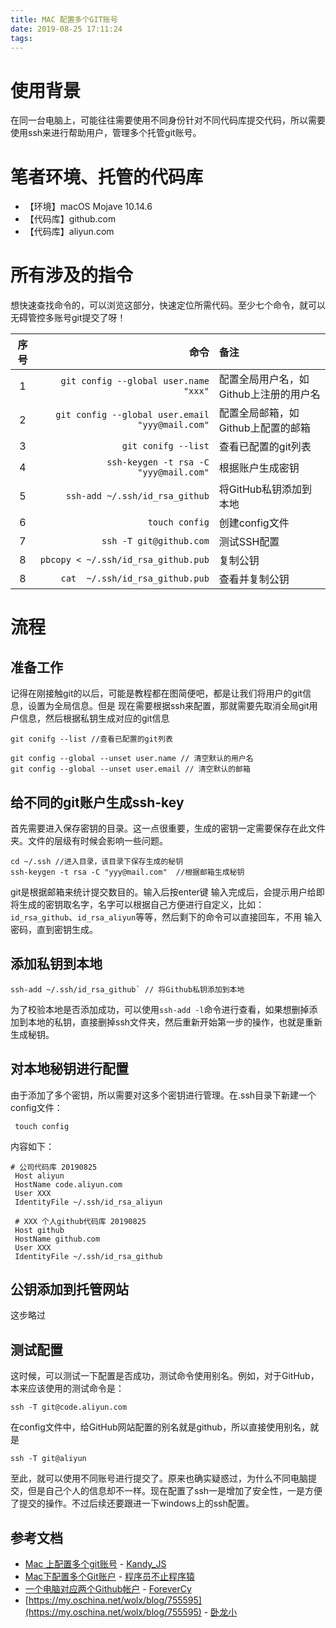 ```yaml
---
title: MAC 配置多个GIT账号
date: 2019-08-25 17:11:24
tags:
---
```

  
# 使用背景
在同一台电脑上，可能往往需要使用不同身份针对不同代码库提交代码，所以需要使用ssh来进行帮助用户，管理多个托管git账号。

# 笔者环境、托管的代码库
- 【环境】macOS Mojave 10.14.6
- 【代码库】github.com
- 【代码库】aliyun.com

# 所有涉及的指令
想快速查找命令的，可以浏览这部分，快速定位所需代码。至少七个命令，就可以无碍管控多账号git提交了呀！

序号|命令|备注
:--:|--:|:--
1|`git config --global user.name "xxx"`|配置全局用户名，如Github上注册的用户名 
2|`git config --global user.email "yyy@mail.com"`|配置全局邮箱，如Github上配置的邮箱
3|`git conifg --list`|查看已配置的git列表
4|`ssh-keygen -t rsa -C "yyy@mail.com"`|根据账户生成密钥
5|`ssh-add ~/.ssh/id_rsa_github`|将GitHub私钥添加到本地
6|`touch config`|创建config文件 
7|`ssh -T git@github.com`|测试SSH配置
8|`pbcopy < ~/.ssh/id_rsa_github.pub`|复制公钥
8|`cat  ~/.ssh/id_rsa_github.pub`|查看并复制公钥


# 流程
## 准备工作
记得在刚接触git的以后，可能是教程都在图简便吧，都是让我们将用户的git信息，设置为全局信息。但是
现在需要根据ssh来配置，那就需要先取消全局git用户信息，然后根据私钥生成对应的git信息

``` shell script
git conifg --list //查看已配置的git列表 
```

``` shell script
git config --global --unset user.name // 清空默认的用户名
git config --global --unset user.email // 清空默认的邮箱
```
 
## 给不同的git账户生成ssh-key
首先需要进入保存密钥的目录。这一点很重要，生成的密钥一定需要保存在此文件夹。文件的层级有时候会影响一些问题。


``` shell script
cd ~/.ssh //进入目录，该目录下保存生成的秘钥
ssh-keygen -t rsa -C "yyy@mail.com"  //根据邮箱生成秘钥
```

git是根据邮箱来统计提交数目的。输入后按enter键
输入完成后，会提示用户给即将生成的密钥取名字，名字可以根据自己方便进行自定义，比如：`id_rsa_github`、`id_rsa_aliyun`等等，然后剩下的命令可以直接回车，不用
输入密码，直到密钥生成。

## 添加私钥到本地
``` shell script 
ssh-add ~/.ssh/id_rsa_github` // 将Github私钥添加到本地
```

为了校验本地是否添加成功，可以使用`ssh-add -l`命令进行查看，如果想删掉添加到本地的私钥，直接删掉ssh文件夹，然后重新开始第一步的操作，也就是重新生成秘钥。

## 对本地秘钥进行配置
由于添加了多个密钥，所以需要对这多个密钥进行管理。在.ssh目录下新建一个config文件：
``` shell script
 touch config
```

内容如下：
``` shell script
# 公司代码库 20190825 
 Host aliyun
 HostName code.aliyun.com
 User XXX
 IdentityFile ~/.ssh/id_rsa_aliyun
 
 # XXX 个人github代码库 20190825
 Host github
 HostName github.com
 User XXX
 IdentityFile ~/.ssh/id_rsa_github
```

## 公钥添加到托管网站
这步略过

## 测试配置

这时候，可以测试一下配置是否成功，测试命令使用别名。例如，对于GitHub，本来应该使用的测试命令是：

``` shell script
ssh -T git@code.aliyun.com
```
在config文件中，给GitHub网站配置的别名就是github，所以直接使用别名，就是

``` shell script
ssh -T git@aliyun
```

至此，就可以使用不同账号进行提交了。原来也确实疑惑过，为什么不同电脑提交，但是自己个人的信息却不一样。现在配置了ssh一是增加了安全性，一是方便了提交的操作。不过后续还要跟进一下windows上的ssh配置。







## 参考文档
- [Mac 上配置多个git账号](https://www.jianshu.com/p/698f82e72415) - [Kandy_JS](https://www.jianshu.com/u/132996324c3c)
- [Mac下配置多个Git账户](https://segmentfault.com/a/1190000016269686) - [程序员不止程序猿](https://segmentfault.com/u/liugui1993)
- [一个电脑对应两个Github帐户](https://www.jianshu.com/p/bae25a63f220) - [ForeverCy](https://www.jianshu.com/u/9dddce8d6f63)
- [https://my.oschina.net/wolx/blog/755595](https://my.oschina.net/wolx/blog/755595) - [卧龙小](https://my.oschina.net/wolx)
